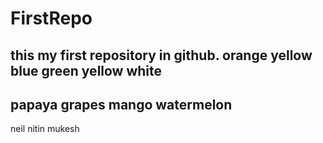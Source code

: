 # FirstRepo
this my first repository in github.
orange
yellow 
blue
green
yellow
white
---------------------
papaya
grapes
mango
watermelon
--------------------------------------------------------------------------------------
neil
nitin
mukesh
